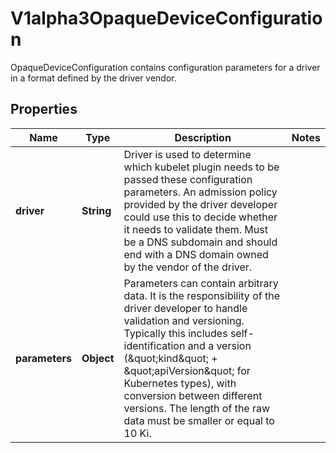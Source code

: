 

# V1alpha3OpaqueDeviceConfiguration

OpaqueDeviceConfiguration contains configuration parameters for a driver in a format defined by the driver vendor.

## Properties

| Name | Type | Description | Notes |
|------------ | ------------- | ------------- | -------------|
|**driver** | **String** | Driver is used to determine which kubelet plugin needs to be passed these configuration parameters.  An admission policy provided by the driver developer could use this to decide whether it needs to validate them.  Must be a DNS subdomain and should end with a DNS domain owned by the vendor of the driver. |  |
|**parameters** | **Object** | Parameters can contain arbitrary data. It is the responsibility of the driver developer to handle validation and versioning. Typically this includes self-identification and a version (\&quot;kind\&quot; + \&quot;apiVersion\&quot; for Kubernetes types), with conversion between different versions.  The length of the raw data must be smaller or equal to 10 Ki. |  |



